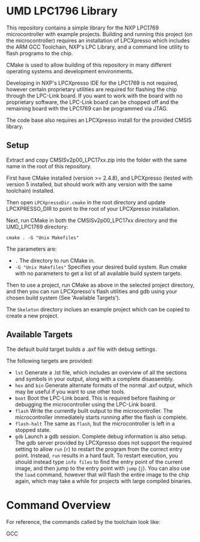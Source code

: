 UMD LPC1796 Library
======

This repository contains a simple library for the NXP LPC1769
microcontroller with example projects. Building and running this
project (on the microcontroller) requires an installation of
LPCXpresso which includes the ARM GCC Toolchain, NXP's LPC Library,
and a command line utility to flash programs to the chip.

CMake is used to allow building of this repository in many different
operating systems and development environments.

Developing in NXP's LPCXpresso IDE for the LPC1769 is not required,
however certain proprietary utilities are required for flashing the
chip through the LPC-Link board. If you want to work with the board
with no proprietary software, the LPC-Link board can be chopped off
and the remaining board with the LPC1769 can be programmed via JTAG.

The code base also requires an LPCXpresso install for the provided
CMSIS library.

Setup
-------

Extract and copy CMSISv2p00_LPC17xx.zip into the folder with the same
name in the root of this repository.

First have CMake installed (version >= 2.4.8), and LPCXpresso (tested
with version 5 installed, but should work with any version with the
same toolchain) installed.

Then open `LPCXpressoDir.cmake` in the root directory and update
LPCXPRESSO_DIR to point to the root of your LPCXpresso installation.

Next, run CMake in both the CMSISv2p00\_LPC17xx directory and the
UMD\_LPC1769 directory:

    cmake . -G "Unix Makefiles"

The parameters are:

  * `.` The directory to run CMake in.
  * `-G "Unix Makefiles"` Specifies your desired build system. Run
    cmake with no parameters to get a list of all available build
    system targets.

Then to use a project, run CMake as above in the selected project
directory, and then you can run LPCXpresso's flash utilities and gdb
using your chosen build system (See 'Available Targets').

The `Skeleton` directory inclues an example project which can be
copied to create a new project.

Available Targets
------

The default build target builds a .axf file with debug settings.

The following targets are provided:

  * `lst` Generate a .lst file, which includes an overview of all
    the sections and symbols in your output, along with a complete
    disassembly.
  * `hex` and `bin` Generate alternate formats of the normal .axf
    output, which may be useful if you want to use other tools.
  * `boot` Boot the LPC-Link board. This is required before flashing
    or debugging the microcontroller using the LPC-Link board.
  * `flash` Write the currently built output to the
    microcontroller. The microcontroller immediately starts running
    after the flash is complete.
  * `flash-halt` The same as `flash`, but the microcontroller is left
    in a stopped state.
  * `gdb` Launch a gdb session. Complete debug information is also
    setup. The gdb server provided by LPCXpresso does not support the
    required setting to allow `run` (`r`) to restart the program from
    the correct entry point. Instead, `run` results in a hard
    fault. To restart execution, you should instead type `info files`
    to find the entry point of the current image, and then jump to the
    entry point with `jump` (`j`). You can also use the `load`
    command, however that will flash the entire image to the chip
    again, which may take a while for projects with large compiled
    binaries.

Command Overview
======

For reference, the commands called by the toolchain look like:

GCC
